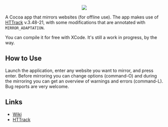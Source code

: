 <p align="center">
<img src="https://github.com/BrunoVandekerkhove/Mirror/blob/master/Documents/icon128x128.png?raw=true">
</p>

A Cocoa app that mirrors websites (for offline use). The app makes use of [HTTrack](https://github.com/xroche/httrack) v.3.48-21, with some modifications that are annotated with `MIRROR_ADAPTATION`.

You can compile it for free with XCode. It's still a work in progress, by the way.

## How to Use

Launch the application, enter any website you want to mirror, and press enter. Before mirroring you can change options (command-O) and during the mirroring you can get an overview of warnings and errors (command-L). Bug reports are very welcome.

## Links

- [Wiki](https://github.com/BrunoVandekerkhove/Mirror/wiki)
- [HTTrack](https://github.com/xroche/httrack)
